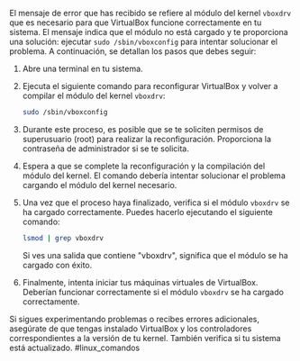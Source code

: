El mensaje de error que has recibido se refiere al módulo del kernel `vboxdrv` que es necesario para que VirtualBox funcione correctamente en tu sistema. El mensaje indica que el módulo no está cargado y te proporciona una solución: ejecutar `sudo /sbin/vboxconfig` para intentar solucionar el problema. A continuación, se detallan los pasos que debes seguir:

1. Abre una terminal en tu sistema.

2. Ejecuta el siguiente comando para reconfigurar VirtualBox y volver a compilar el módulo del kernel `vboxdrv`:

   ```bash
   sudo /sbin/vboxconfig
   ```

3. Durante este proceso, es posible que se te soliciten permisos de superusuario (root) para realizar la reconfiguración. Proporciona la contraseña de administrador si se te solicita.

4. Espera a que se complete la reconfiguración y la compilación del módulo del kernel. El comando debería intentar solucionar el problema cargando el módulo del kernel necesario.

5. Una vez que el proceso haya finalizado, verifica si el módulo `vboxdrv` se ha cargado correctamente. Puedes hacerlo ejecutando el siguiente comando:

   ```bash
   lsmod | grep vboxdrv
   ```

   Si ves una salida que contiene "vboxdrv", significa que el módulo se ha cargado con éxito.

6. Finalmente, intenta iniciar tus máquinas virtuales de VirtualBox. Deberían funcionar correctamente si el módulo `vboxdrv` se ha cargado correctamente.

Si sigues experimentando problemas o recibes errores adicionales, asegúrate de que tengas instalado VirtualBox y los controladores correspondientes a la versión de tu kernel. También verifica si tu sistema está actualizado.
#linux_comandos
